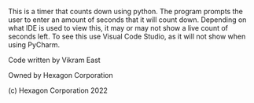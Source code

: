This is a timer that counts down using python. The program prompts the user to enter an amount of seconds that it will count down. Depending on what IDE is used to view this, it may or may not show a live count of seconds left. To see this use Visual Code Studio, as it will not show when using PyCharm.

Code written by Vikram East

Owned by Hexagon Corporation


(c) Hexagon Corporation 2022
